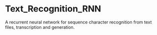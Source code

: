 # Text_Recognition_RNN
A recurrent neural network for  sequence character recognition from text files, transcription and generation.
